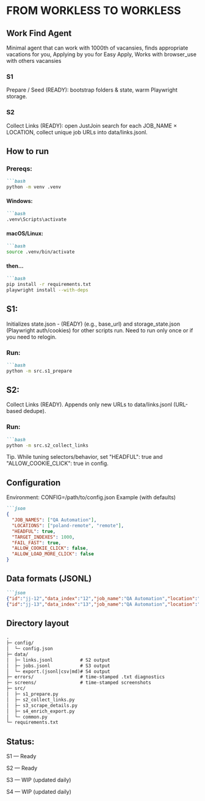 # FROM WORKLESS TO WORKLESS

## Work Find Agent

Minimal agent that can work with 1000th of vacansies, finds appropriate vacations for you, Applying by you for Easy Apply, Works with browser_use with others vacansies

### S1
Prepare / Seed (READY): bootstrap folders & state, warm Playwright storage.

### S2
Collect Links (READY): open JustJoin search for each JOB_NAME × LOCATION, collect unique job URLs into data/links.jsonl.

## How to run
### Prereqs:

```markdown
```bash
python -m venv .venv
```

#### Windows: 
```markdown
```bash
.venv\Scripts\activate
```

#### macOS/Linux:
```markdown
```bash
source .venv/bin/activate
```
#### then...

```markdown
```bash
pip install -r requirements.txt
playwright install --with-deps
```

## S1:
Initializes state.json - (READY)
(e.g., base_url) and storage_state.json (Playwright auth/cookies) for other scripts run. Need to run only once or if you need to relogin.

### Run:
```markdown
```bash
python -m src.s1_prepare
```
## S2:
Collect Links (READY). 
Appends only new URLs to data/links.jsonl (URL-based dedupe).

### Run:
```markdown
```bash
python -m src.s2_collect_links
```
Tip. While tuning selectors/behavior, set "HEADFUL": true and "ALLOW_COOKIE_CLICK": true in config.

## Configuration
   
Environment: CONFIG=/path/to/config.json
Example (with defaults)

```markdown
```json
{
  "JOB_NAMES": ["QA Automation"],
  "LOCATIONS": ["poland-remote", "remote"],
  "HEADFUL": true,
  "TARGET_INDEXES": 1000,
  "FAIL_FAST": true,
  "ALLOW_COOKIE_CLICK": false,
  "ALLOW_LOAD_MORE_CLICK": false
}
```


## Data formats (JSONL)
```markdown
```json
{"id":"jj-12","data_index":"12","job_name":"QA Automation","location":"remote","url":"https://justjoin.it/job-offer/...","new_href":true}
{"id":"jj-13","data_index":"13","job_name":"QA Automation","location":"poland-remote","url":"https://justjoin.it/job-offer/...","new_href":true}
```

## Directory layout
```markdown
.
├─ config/
│  └─ config.json
├─ data/
│  ├─ links.jsonl          # S2 output
│  ├─ jobs.jsonl           # S3 output
│  └─ export.(jsonl|csv|md)# S4 output
├─ errors/                 # time-stamped .txt diagnostics
├─ screens/                # time-stamped screenshots
├─ src/
│  ├─ s1_prepare.py
│  ├─ s2_collect_links.py
│  ├─ s3_scrape_details.py
│  ├─ s4_enrich_export.py
│  └─ common.py
└─ requirements.txt
```
## Status:

S1 — Ready

S2 — Ready

S3 — WIP (updated daily)

S4 — WIP (updated daily)
